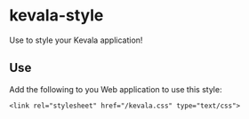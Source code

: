 # kevala-style
Use to style your Kevala application!

## Use

Add the following to you Web application to use this style:
```
<link rel="stylesheet" href="/kevala.css" type="text/css">
```
